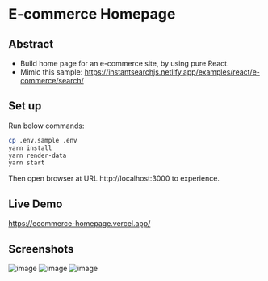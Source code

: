 # E-commerce Homepage

## Abstract
- Build home page for an e-commerce site, by using pure React.
- Mimic this sample: https://instantsearchjs.netlify.app/examples/react/e-commerce/search/

## Set up
Run below commands:
```sh
cp .env.sample .env
yarn install
yarn render-data
yarn start
```

Then open browser at URL http://localhost:3000 to experience.

## Live Demo
https://ecommerce-homepage.vercel.app/

## Screenshots
![image](https://user-images.githubusercontent.com/22311747/227595433-9886c008-d406-4088-896e-b15923e1c078.png)
![image](https://user-images.githubusercontent.com/22311747/227595584-94d9c0a5-7f1c-4b82-91a7-0fbd7b619d3a.png)
![image](https://user-images.githubusercontent.com/22311747/227595714-d78f3f6e-ba6d-42c6-ada3-2096960023a9.png)
